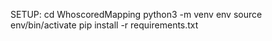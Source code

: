 SETUP:
cd WhoscoredMapping
python3 -m venv env
source env/bin/activate
pip install -r requirements.txt